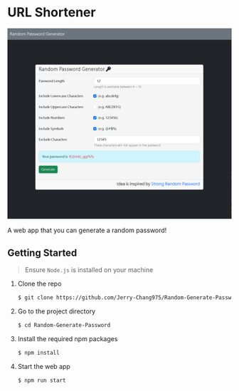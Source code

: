 # URL Shortener

![demo page](./public/images/demo.png)

A web app that you can generate a random password!

## Getting Started

> Ensure `Node.js` is installed on your machine

1. Clone the repo

   ```bash
   $ git clone https://github.com/Jerry-Chang975/Random-Generate-Password.git
   ```

2. Go to the project directory

   ```bash
   $ cd Random-Generate-Password
   ```

3. Install the required npm packages

   ```bash
   $ npm install
   ```

4. Start the web app

   ```bash
   $ npm run start
   ```
